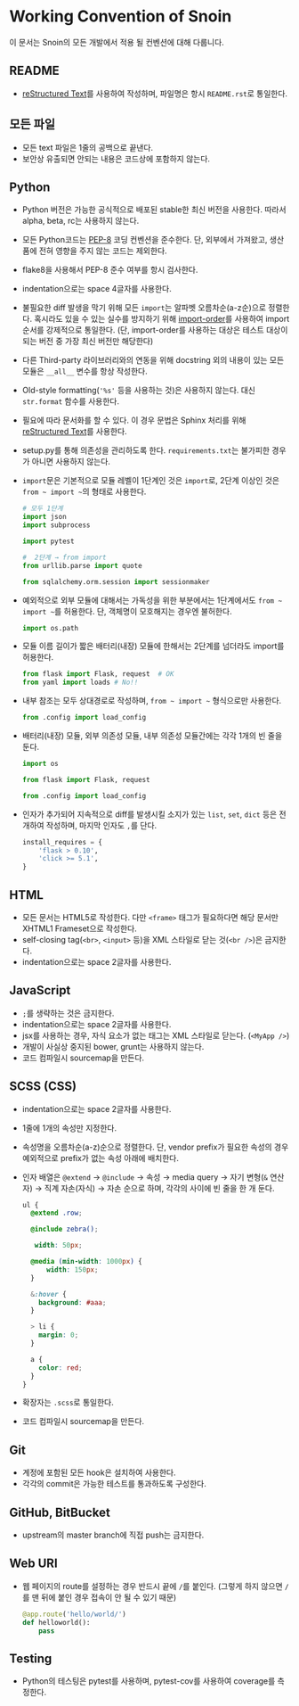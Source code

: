 Working Convention of Snoin
===========================

이 문서는 Snoin의 모든 개발에서 적용 될 컨벤션에 대해 다룹니다.


README
------
* [reStructured Text](http://docutils.sourceforge.net/rst.html)를 사용하여 작성하며, 파일명은 항시 `README.rst`로 통일한다.


모든 파일
---------
* 모든 text 파일은 1줄의 공백으로 끝낸다.
* 보안상 유출되면 안되는 내용은 코드상에 포함하지 않는다.


Python
------
* Python 버전은 가능한 공식적으로 배포된 stable한 최신 버전을 사용한다. 따라서 alpha, beta, rc는 사용하지 않는다.
* 모든 Python코드는 [PEP-8](https://www.python.org/dev/peps/pep-0008/) 코딩 컨벤션을 준수한다. 단, 외부에서 가져왔고, 생산품에 전혀 영향을 주지 않는 코드는 제외한다.
* flake8을 사용해서 PEP-8 준수 여부를 항시 검사한다.
* indentation으로는 space 4글자를 사용한다.
* 불필요한 diff 발생을 막기 위해 모든 `import`는 알파벳 오름차순(a-z순)으로 정렬한다. 혹시라도 있을 수 있는 실수를 방지하기 위해 [import-order](https://pypi.python.org/pypi/import-order/0.0.5)를 사용하여 import 순서를 강제적으로 통일한다. (단, import-order를 사용하는 대상은 테스트 대상이 되는 버전 중 가장 최신 버전만 해당한다)
* 다른 Third-party 라이브러리와의 연동을 위해 docstring 외의 내용이 있는 모든 모듈은 `__all__` 변수를 항상 작성한다.
* Old-style formatting(`'%s'` 등을 사용하는 것)은 사용하지 않는다. 대신 `str.format` 함수를 사용한다. 
* 필요에 따라 문서화를 할 수 있다. 이 경우 문법은 Sphinx 처리를 위해 [reStructured Text](http://docutils.sourceforge.net/rst.html)를 사용한다.
* setup.py를 통해 의존성을 관리하도록 한다. `requirements.txt`는 불가피한 경우가 아니면 사용하지 않는다.
* `import`문은 기본적으로 모듈 레벨이 1단계인 것은 `import`로, 2단계 이상인 것은 `from ~ import ~`의 형태로 사용한다.

    ```py
    # 모두 1단계
    import json
    import subprocess

    import pytest

    #  2단계 → from import
    from urllib.parse import quote

    from sqlalchemy.orm.session import sessionmaker
    ```

* 예외적으로 외부 모듈에 대해서는 가독성을 위한 부분에서는 1단계에서도 `from ~ import ~`를 허용한다. 단, 객체명이 모호해지는 경우엔 불허한다.

    ```py
    import os.path
    ```
* 모듈 이름 길이가 짧은 배터리(내장) 모듈에 한해서는 2단계를 넘더라도 import를 허용한다.

    ```py
    from flask import Flask, request  # OK
    from yaml import loads # No!!
    ```

* 내부 참조는 모두 상대경로로 작성하며, `from ~ import ~` 형식으로만 사용한다.

    ```py
    from .config import load_config
    ```

* 배터리(내장) 모듈, 외부 의존성 모듈, 내부 의존성 모듈간에는 각각 1개의 빈 줄을 둔다.

    ```py
    import os
    
    from flask import Flask, request
    
    from .config import load_config
    ```

* 인자가 추가되어 지속적으로 diff를 발생시킬 소지가 있는 `list`, `set`, `dict` 등은 전개하여 작성하며, 마지막 인자도 `,`를 단다.

    ```py
    install_requires = {
        'flask > 0.10',
        'click >= 5.1',
    }
    ```

HTML
----
* 모든 문서는 HTML5로 작성한다. 다만 `<frame>` 태그가 필요하다면 해당 문서만 XHTML1 Frameset으로 작성한다.
* self-closing tag(`<br>`, `<input>` 등)을 XML 스타일로 닫는 것(`<br />`)은 금지한다.
* indentation으로는 space 2글자를 사용한다.


JavaScript
----------
* `;`를 생략하는 것은 금지한다.
* indentation으로는 space 2글자를 사용한다.
* jsx를 사용하는 경우, 자식 요소가 없는 태그는 XML 스타일로 닫는다. (`<MyApp />`)
* 개발이 사실상 중지된 bower, grunt는 사용하지 않는다.
* 코드 컴파일시 sourcemap을 만든다.


SCSS (CSS)
----------
* indentation으로는 space 2글자를 사용한다.
* 1줄에 1개의 속성만 지정한다.
* 속성명을 오름차순(a-z)순으로 정렬한다. 단, vendor prefix가 필요한 속성의 경우 예외적으로 prefix가 없는 속성 아래에 배치한다.
* 인자 배열은 `@extend` → `@include` → 속성 → media query → 자기 변형(`&` 연산자) → 직계 자손(자식) → 자손 순으로 하며, 각각의 사이에 빈 줄을 한 개 둔다.

    ```scss
    ul {
      @extend .row;
    
      @include zebra();
    
       width: 50px;
    
      @media (min-width: 1000px) {
          width: 150px;
      }
    
      &:hover {
        background: #aaa;
      }
    
      > li {
        margin: 0;
      }
    
      a {
        color: red;
      }
    }
    ```
    
* 확장자는 `.scss`로 통일한다.
* 코드 컴파일시 sourcemap을 만든다.


Git
---
* 계정에 포함된 모든 hook은 설치하여 사용한다.
* 각각의 commit은 가능한 테스트를 통과하도록 구성한다.


GitHub, BitBucket
-----------------
* upstream의 master branch에 직접 push는 금지한다.


Web URI
-------
* 웹 페이지의 route를 설정하는 경우 반드시 끝에 `/`를 붙인다. (그렇게 하지 않으면 `/`를 맨 뒤에 붙인 경우 접속이 안 될 수 있기 때문)

    ```py
    @app.route('hello/world/')
    def helloworld():
        pass
    ```

Testing
-------
* Python의 테스팅은 pytest를 사용하며, pytest-cov를 사용하여 coverage를 측정한다.
